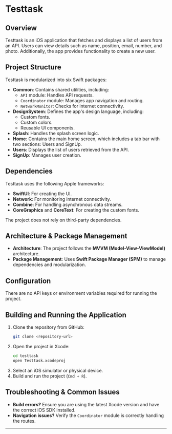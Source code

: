 # Testtask

## Overview
Testtask is an iOS application that fetches and displays a list of users from an API. Users can view details such as name, position, email, number, and photo. Additionally, the app provides functionality to create a new user.

## Project Structure
Testtask is modularized into six Swift packages:

- **Common**: Contains shared utilities, including:
  - `API` module: Handles API requests.
  - `Coordinator` module: Manages app navigation and routing.
  - `NetworkMonitor`: Checks for internet connectivity.
- **DesignSystem**: Defines the app's design language, including:
  - Custom fonts.
  - Custom colors.
  - Reusable UI components.
- **Splash**: Handles the splash screen logic.
- **Home**: Contains the main home screen, which includes a tab bar with two sections: Users and SignUp.
- **Users**: Displays the list of users retrieved from the API.
- **SignUp**: Manages user creation.

## Dependencies
Testtask uses the following Apple frameworks:
- **SwiftUI**: For creating the UI.
- **Network**: For monitoring internet connectivity.
- **Combine**: For handling asynchronous data streams.
- **CoreGraphics** and **CoreText**: For creating the custom fonts.

The project does not rely on third-party dependencies.

## Architecture & Package Management
- **Architecture**: The project follows the **MVVM (Model-View-ViewModel)** architecture.
- **Package Management**: Uses **Swift Package Manager (SPM)** to manage dependencies and modularization.

## Configuration
There are no API keys or environment variables required for running the project.

## Building and Running the Application
1. Clone the repository from GitHub:
   ```sh
   git clone <repository-url>
   ```
2. Open the project in Xcode:
   ```sh
   cd testtask
   open Testtask.xcodeproj
   ```
3. Select an iOS simulator or physical device.
4. Build and run the project (`Cmd + R`).

## Troubleshooting & Common Issues
- **Build errors?** Ensure you are using the latest Xcode version and have the correct iOS SDK installed.
- **Navigation issues?** Verify the `Coordinator` module is correctly handling the routes.

---


